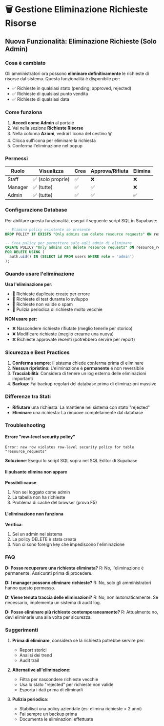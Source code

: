 # 🗑️ Gestione Eliminazione Richieste Risorse

## Nuova Funzionalità: Eliminazione Richieste (Solo Admin)

### Cosa è cambiato

Gli amministratori ora possono **eliminare definitivamente** le richieste di risorse dal sistema. Questa funzionalità è disponibile per:
- ✅ Richieste in qualsiasi stato (pending, approved, rejected)
- ✅ Richieste di qualsiasi punto vendita
- ✅ Richieste di qualsiasi data

### Come funziona

1. **Accedi come Admin** al portale
2. Vai nella sezione **Richieste Risorse**
3. Nella colonna **Azioni**, vedrai l'icona del cestino 🗑️
4. Clicca sull'icona per eliminare la richiesta
5. Conferma l'eliminazione nel popup

### Permessi

| Ruolo | Visualizza | Crea | Approva/Rifiuta | Elimina |
|-------|-----------|------|-----------------|---------|
| Staff | ✅ (solo proprie) | ✅ | ❌ | ❌ |
| Manager | ✅ (tutte) | ✅ | ✅ | ❌ |
| Admin | ✅ (tutte) | ✅ | ✅ | ✅ |

### Configurazione Database

Per abilitare questa funzionalità, esegui il seguente script SQL in Supabase:

```sql
-- Elimina policy esistente se presente
DROP POLICY IF EXISTS "Only admins can delete resource requests" ON resource_requests;

-- Crea policy per permettere solo agli admin di eliminare
CREATE POLICY "Only admins can delete resource requests" ON resource_requests
FOR DELETE USING (
  auth.uid() IN (SELECT id FROM users WHERE role = 'admin')
);
```

### Quando usare l'eliminazione

**Usa l'eliminazione per:**
- 🧹 Richieste duplicate create per errore
- 📝 Richieste di test durante lo sviluppo
- 🚫 Richieste non valide o spam
- 📅 Pulizia periodica di richieste molto vecchie

**NON usare per:**
- ❌ Nascondere richieste rifiutate (meglio tenerle per storico)
- ❌ Modificare richieste (meglio crearne una nuova)
- ❌ Richieste approvate recenti (potrebbero servire per report)

### Sicurezza e Best Practices

1. **Conferma sempre**: Il sistema chiede conferma prima di eliminare
2. **Nessun ripristino**: L'eliminazione è **permanente** e non reversibile
3. **Tracciabilità**: Considera di tenere un log esterno delle eliminazioni importanti
4. **Backup**: Fai backup regolari del database prima di eliminazioni massive

### Differenze tra Stati

- **Rifiutare** una richiesta: La mantiene nel sistema con stato "rejected"
- **Eliminare** una richiesta: La rimuove completamente dal database

### Troubleshooting

#### Errore "row-level security policy"
```
Error: new row violates row-level security policy for table "resource_requests"
```
**Soluzione**: Esegui lo script SQL sopra nel SQL Editor di Supabase

#### Il pulsante elimina non appare
**Possibili cause**:
1. Non sei loggato come admin
2. La tabella non ha richieste
3. Problema di cache del browser (prova F5)

#### L'eliminazione non funziona
**Verifica**:
1. Sei un admin nel sistema
2. La policy DELETE è stata creata
3. Non ci sono foreign key che impediscono l'eliminazione

### FAQ

**D: Posso recuperare una richiesta eliminata?**
R: No, l'eliminazione è permanente. Assicurati prima di procedere.

**D: I manager possono eliminare richieste?**
R: No, solo gli amministratori hanno questo permesso.

**D: Viene tenuta traccia delle eliminazioni?**
R: No, non automaticamente. Se necessario, implementa un sistema di audit log.

**D: Posso eliminare più richieste contemporaneamente?**
R: Attualmente no, devi eliminarle una alla volta per sicurezza.

### Suggerimenti

1. **Prima di eliminare**, considera se la richiesta potrebbe servire per:
   - Report storici
   - Analisi dei trend
   - Audit trail

2. **Alternative all'eliminazione**:
   - Filtra per nascondere richieste vecchie
   - Usa lo stato "rejected" per richieste non valide
   - Esporta i dati prima di eliminarli

3. **Pulizia periodica**:
   - Stabilisci una policy aziendale (es: elimina richieste > 2 anni)
   - Fai sempre un backup prima
   - Documenta le eliminazioni effettuate
